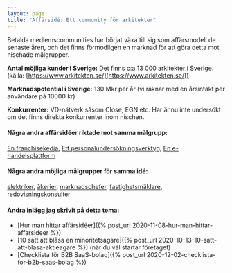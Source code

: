 ```yaml
---
layout: page
title: "Affärsidé: Ett community för arkitekter"
---
```

Betalda medlemscommunities har börjat växa till sig som affärsmodell de senaste åren, och det finns förmodligen en marknad för att göra detta mot nischade målgrupper.

**Antal möjliga kunder i Sverige:** Det finns c:a 13 000 arkitekter i Sverige.(källa: [https://www.arkitekten.se/](https://www.arkitekten.se/))

**Marknadspotential i Sverige:** 130 Mkr per år (vi räknar med en årsintäkt per användare på 10000 kr)

**Konkurrenter:** VD-nätverk såsom Close, EGN etc. Har ännu inte undersökt om det finns direkta konkurrenter inom nischen.

#### Några andra affärsidéer riktade mot samma målgrupp:
[En franchisekedja](/affarsideer/en-franchisekedja-av-arkitekter/), [Ett personalundersökningsverktyg](/affarsideer/ett-personalundersokningsverktyg-for-arkitekter/), [En e-handelsplattform](/affarsideer/en-e-handelsplattform-for-arkitekter/)


#### Några andra möjliga målgrupper för samma idé:
[elektriker](/affarsideer/ett-community-for-elektriker/), [åkerier](/affarsideer/ett-community-for-akerier/), [marknadschefer](/affarsideer/ett-community-for-marknadschefer/), [fastighetsmäklare](/affarsideer/ett-community-for-fastighetsmaklare/), [redovisningskonsulter](/affarsideer/ett-community-for-redovisningskonsulter/)

#### Andra inlägg jag skrivit på detta tema:
- [Hur man hittar affärsidéer]({% post_url 2020-11-08-hur-man-hittar-affarsideer %})
- [10 sätt att blåsa en minoritetsägare]({% post_url 2020-10-13-10-satt-att-blasa-aktieagare %}) (när du väl startar företaget)
- [Checklista för B2B SaaS-bolag]({% post_url 2020-12-02-checklista-for-b2b-saas-bolag %})

